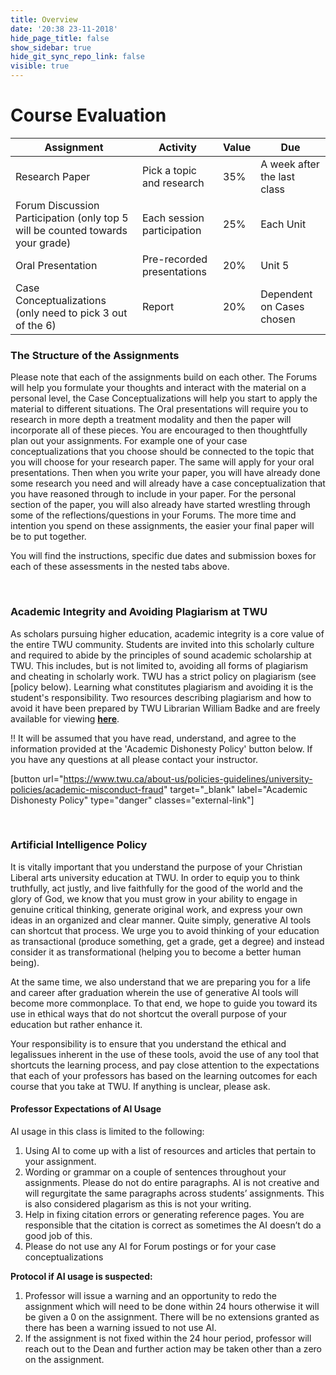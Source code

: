 ```yaml
---
title: Overview
date: '20:38 23-11-2018'
hide_page_title: false
show_sidebar: true
hide_git_sync_repo_link: false
visible: true
---
```


# Course Evaluation

|Assignment |Activity |Value |Due |
|-----------|---------|-------|----------|
|Research Paper | Pick a topic and research | 35% | A week after the last class|
|Forum Discussion Participation (only top 5 will be counted towards your grade) | Each session participation | 25% | Each Unit|
|Oral Presentation | Pre-recorded presentations | 20% | Unit 5 |
|Case Conceptualizations (only need to pick 3 out of the 6) | Report | 20% | Dependent on Cases chosen |

### The Structure of the Assignments

Please note that each of the assignments build on each other. The Forums will help you formulate your thoughts and interact with the material on a personal level, the Case Conceptualizations will help you start to apply the material to different situations. The Oral presentations will require you to research in more depth a treatment modality and then the paper will incorporate all of these pieces. You are encouraged to then thoughtfully plan out your assignments. For example one of your case conceptualizations that you choose should be connected to the topic that you will choose for your research paper. The same will apply for your oral presentations. Then when you write your paper, you will have already done some research you need and will already have a case conceptualization that you have reasoned through to include in your paper. For the personal section of the paper, you will also already have started wrestling through some of the reflections/questions in your Forums. The more time and intention you spend on these assignments, the easier your final paper will be to put together.

You will find the instructions, specific due dates and submission boxes for each of these assessments in the nested tabs above.

&nbsp;

### Academic Integrity and Avoiding Plagiarism at TWU

As scholars pursuing higher education, academic integrity is a core value of the entire TWU community. Students are invited into this scholarly culture and required to abide by the principles of sound academic scholarship at TWU. This includes, but is not limited to, avoiding all forms of plagiarism and cheating in scholarly work. TWU has a strict policy on plagiarism (see [policy below). Learning what constitutes plagiarism and avoiding it is the student's responsibility. Two resources describing plagiarism and how to avoid it have been prepared by TWU Librarian William Badke and are freely available for viewing [**here**](https://vimeo.com/163566887/bece097c99).

!! It will be assumed that you have read, understand, and agree to the information provided at the 'Academic Dishonesty Policy' button below. If you have any questions at all please contact your instructor.

[button url="https://www.twu.ca/about-us/policies-guidelines/university-policies/academic-misconduct-fraud" target="_blank" label="Academic Dishonesty Policy" type="danger" classes="external-link"]

&nbsp;

### Artificial Intelligence Policy

It is vitally important that you understand the purpose of your Christian Liberal arts university education at TWU. In order to equip you to think truthfully, act justly, and live faithfully for the good of the world and the glory of God, we know that you must grow in your ability to engage in genuine critical thinking, generate original work, and express your own ideas in an organized and clear manner. Quite simply, generative AI tools can shortcut that process. We urge you to avoid thinking of your education as transactional (produce something, get a grade, get a degree) and instead consider it as transformational (helping you to become a better human being).

At the same time, we also understand that we are preparing you for a life and career after graduation wherein the use of generative AI tools will become more commonplace. To that end, we hope to guide you toward its use in ethical ways that do not shortcut the overall purpose of your education but rather enhance it.

Your responsibility is to ensure that you understand the ethical and legalissues inherent in the use of these tools, avoid the use of any tool that shortcuts the learning process, and pay close attention to the expectations that each of your professors has based on the learning outcomes for each course that you take at TWU. If anything is unclear, please ask.

#### Professor Expectations of AI Usage

AI usage in this class is limited to the following:

1. Using AI to come up with a list of resources and articles that pertain to your assignment.
2. Wording or grammar on a couple of sentences throughout your assignments. Please do not do entire paragraphs. AI is not creative and will regurgitate the same paragraphs across students’ assignments. This is also considered plagarism as this is not your writing.
3. Help in fixing citation errors or generating reference pages. You are responsible that the citation is correct as sometimes the AI doesn’t do a good job of this.
4. Please do not use any AI for Forum postings or for your case conceptualizations

**Protocol if AI usage is suspected:**

1. Professor will issue a warning and an opportunity to redo the assignment which will need to be done within 24 hours otherwise it will be given a 0 on the assignment. There will be no extensions granted as there has been a warning issued to not use AI.
2. If the assignment is not fixed within the 24 hour period, professor will reach out to the Dean and further action may be taken other than a zero on the assignment.